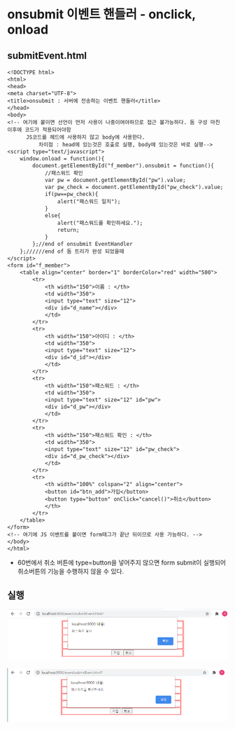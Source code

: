 # onsubmit 이벤트 핸들러 - onclick, onload

## submitEvent.html

```markup
<!DOCTYPE html>
<html>
<head>
<meta charset="UTF-8">
<title>onsubmit : 서버에 전송하는 이벤트 핸들러</title>
</head>
<body>
<!-- 여기에 붙이면 선언이 먼저 사용이 나중이여야하므로 접근 불가능하다. 돔 구성 마친 이후에 코드가 적용되어야함 
      JS코드를 헤드에 사용하지 않고 body에 사용한다.
          차이점 : head에 있는것은 호출로 실행, body에 있는것은 바로 실행-->
<script type="text/javascript">
	window.onload = function(){
		document.getElementById("f_member").onsubmit = function(){
			//패스워드 확인
			var pw = document.getElementById("pw").value;
			var pw_check = document.getElementById("pw_check").value;
			if(pw==pw_check){
				alert("패스워드 일치");
			}
			else{
				alert("패스워드를 확인하세요.");
				return;
			}			
		};//end of onsubmit EventHandler
	};//////end of 돔 트리가 완성 되었을때
</script>
<form id="f_member">
	<table align="center" border="1" borderColor="red" width="500">
		<tr>
			<th width="150">이름 : </th>
			<td width="350">
			<input type="text" size="12">
			<div id="d_name"></div>
			</td>
		</tr>
		<tr>
			<th width="150">아이디 : </th>
			<td width="350">
			<input type="text" size="12">
			<div id="d_id"></div>
			</td>
		</tr>
		<tr>
			<th width="150">패스워드 : </th>
			<td width="350">
			<input type="text" size="12" id="pw">
			<div id="d_pw"></div>
			</td>
		</tr>
		<tr>
			<th width="150">패스워드 확인 : </th>
			<td width="350">
			<input type="text" size="12" id="pw_check">
			<div id="d_pw_check"></div>
			</td>
		</tr>
		<tr>
			<th width="100%" colspan="2" align="center">
			<button id="btn_add">가입</button>
			<button type="button" onClick="cancel()">취소</button>
			</th>
		</tr>
	</table>
</form>
<!-- 여기에 JS 이벤트를 붙이면 form태그가 끝난 뒤이므로 사용 가능하다. -->
</body>
</html>
```

* 60번에서 취소 버튼에 type=button을 넣어주지 않으면 form submit이 실행되어 취소버튼의 기능을 수행하지 않을 수 있다. 

## 실행

![&#xD328;&#xC2A4;&#xC6CC;&#xB4DC;&#xAC00; &#xC77C;&#xCE58;&#xD558;&#xB294; &#xACBD;&#xC6B0;](../../.gitbook/assets/6%20%288%29.png)

![&#xBE44;&#xBC00;&#xBC88;&#xD638;&#xAC00; &#xC77C;&#xCE58;&#xD558;&#xC9C0; &#xC54A;&#xB294; &#xACBD;&#xC6B0;](../../.gitbook/assets/7%20%284%29.png)

